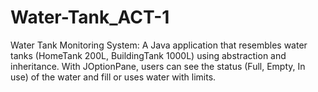 # Water-Tank_ACT-1
Water Tank Monitoring System: A Java application that resembles water tanks (HomeTank 200L, BuildingTank 1000L) using abstraction and inheritance. With JOptionPane, users can see the status (Full, Empty, In use) of the water and fill or uses water with limits.
